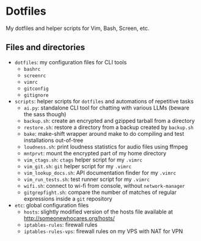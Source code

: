Dotfiles
========

My dotfiles and helper scripts for Vim, Bash, Screen, etc.

Files and directories
---------------------

 * `dotfiles`: my configuration files for CLI tools
    * `bashrc`
    * `screenrc`
    * `vimrc`
    * `gitconfig`
    * `gitignore`
 * `scripts`: helper scripts for `dotfiles` and automations of repetitive tasks
    * `ai.py`: standalone CLI tool for chatting with various LLMs (beware the
      sass though)
    * `backup.sh`: create an encrypted and gzipped tarball from a directory
    * `restore.sh`: restore a directory from a backup created by `backup.sh`
    * `bake`: make-shift wrapper around make to do compiling and test
              installations out-of-tree
    * `loudness.sh`: print loudness statistics for audio files using ffmpeg
    * `mntprvt`: mount the encrypted part of my home directory
    * `vim_ctags.sh`: `ctags` helper script for my `.vimrc`
    * `vim_git.sh`: `git` helper script for my `.vimrc`
    * `vim_lookup_docs.sh`: API documentation finder for my `.vimrc`
    * `vim_run_tests.sh`: test runner script for my `.vimrc`
    * `wifi.sh`: connect to wi-fi from console, without `network-manager`
    * `gitgrepfight.sh`: compare the number of matches of regular expressions
                         inside a `git` repository
 * `etc`: global configuration files
   * `hosts`: slightly modified version of the hosts file available at
     http://someonewhocares.org/hosts/
   * `iptables-rules`: firewall rules
   * `iptables-rules-vps`: firewall rules on my VPS with NAT for VPN
